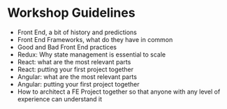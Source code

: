 # Workshop Guidelines

- Front End, a bit of history and predictions
- Front End Frameworks, what do they have in common
- Good and Bad Front End practices
- Redux: Why state management is essential to scale
- React: what are the most relevant parts
- React: putting your first project together
- Angular: what are the most relevant parts
- Angular: putting your first project together
- How to architect a FE Project together so that anyone with any level of experience can understand it